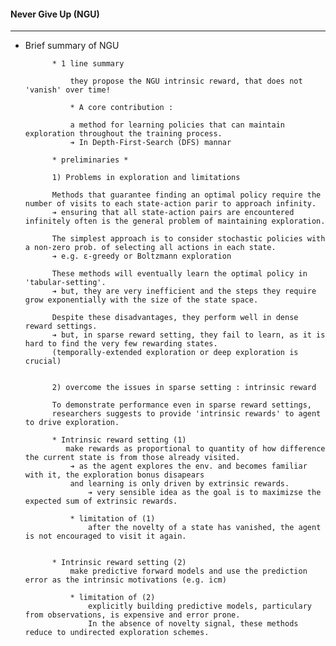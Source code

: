 #### Never Give Up (NGU)

---

- Brief summary of NGU


            * 1 line summary

                they propose the NGU intrinsic reward, that does not 'vanish' over time!

                * A core contribution :

                a method for learning policies that can maintain exploration throughout the training process. 
                ➔ In Depth-First-Search (DFS) mannar

            * preliminaries * 

            1) Problems in exploration and limitations   
            
            Methods that guarantee finding an optimal policy require the number of visits to each state-action parir to approach infinity.
            ➔ ensuring that all state-action pairs are encountered infinitely often is the general problem of maintaining exploration.

            The simplest approach is to consider stochastic policies with a non-zero prob. of selecting all actions in each state.
            ➔ e.g. ε-greedy or Boltzmann exploration

            These methods will eventually learn the optimal policy in 'tabular-setting'.
            ➔ but, they are very inefficient and the steps they require grow exponentially with the size of the state space.

            Despite these disadvantages, they perform well in dense reward settings.
            ➔ but, in sparse reward setting, they fail to learn, as it is hard to find the very few rewarding states.
            (temporally-extended exploration or deep exploration is crucial)

                
            2) overcome the issues in sparse setting : intrinsic reward

            To demonstrate performance even in sparse reward settings, 
            researchers suggests to provide 'intrinsic rewards' to agent to drive exploration.

            * Intrinsic reward setting (1)
               make rewards as proportional to quantity of how difference the current state is from those already visited.
                ➔ as the agent explores the env. and becomes familiar with it, the exploration bonus disapears
                and learning is only driven by extrinsic rewards. 
                    ➔ very sensible idea as the goal is to maximizse the expected sum of extrinsic rewards.

                * limitation of (1) 
                    after the novelty of a state has vanished, the agent is not encouraged to visit it again.


            * Intrinsic reward setting (2)
                make predictive forward models and use the prediction error as the intrinsic motivations (e.g. icm)
                    
                * limitation of (2)
                    explicitly building predictive models, particulary from observations, is expensive and error prone.
                    In the absence of novelty signal, these methods reduce to undirected exploration schemes. 
                
                
